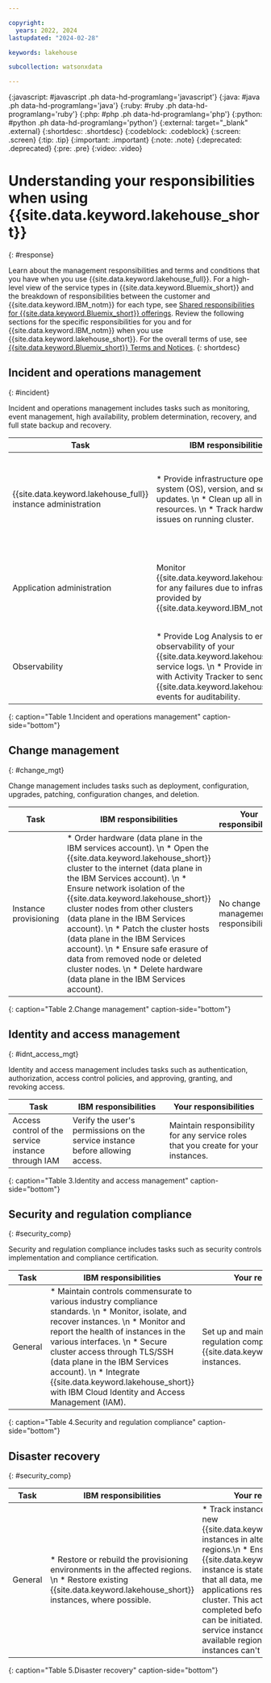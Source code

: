 ```yaml
---

copyright:
  years: 2022, 2024
lastupdated: "2024-02-28"

keywords: lakehouse

subcollection: watsonxdata

---
```


{:javascript: #javascript .ph data-hd-programlang='javascript'}
{:java: #java .ph data-hd-programlang='java'}
{:ruby: #ruby .ph data-hd-programlang='ruby'}
{:php: #php .ph data-hd-programlang='php'}
{:python: #python .ph data-hd-programlang='python'}
{:external: target="_blank" .external}
{:shortdesc: .shortdesc}
{:codeblock: .codeblock}
{:screen: .screen}
{:tip: .tip}
{:important: .important}
{:note: .note}
{:deprecated: .deprecated}
{:pre: .pre}
{:video: .video}


# Understanding your responsibilities when using {{site.data.keyword.lakehouse_short}}
{: #response}

Learn about the management responsibilities and terms and conditions that you have when you use {{site.data.keyword.lakehouse_full}}. For a high-level view of the service types in {{site.data.keyword.Bluemix_short}} and the breakdown of responsibilities between the customer and {{site.data.keyword.IBM_notm}} for each type, see [Shared responsibilities for {{site.data.keyword.Bluemix_short}} offerings](https://cloud.ibm.com/docs/overview?topic=overview-shared-responsibilities).
Review the following sections for the specific responsibilities for you and for {{site.data.keyword.IBM_notm}} when you use {{site.data.keyword.lakehouse_short}}. For the overall terms of use, see [{{site.data.keyword.Bluemix_short}} Terms and Notices](https://cloud.ibm.com/docs/overview/terms-of-use?topic=overview-terms).
{: shortdesc}

## Incident and operations management
{: #incident}

Incident and operations management includes tasks such as monitoring, event management, high availability, problem determination, recovery, and full state backup and recovery.


| Task | IBM responsibilities |Your responsibilities |
|--------------------------|----------------|----------------|
| {{site.data.keyword.lakehouse_full}} instance administration| * Provide infrastructure operating system (OS), version, and security updates. \n * Clean up all instance resources. \n * Track hardware issues on running cluster.| * Create an instance using the provided API, CLI or console tools. \n * Delete a service instance using the provided API, CLI or console tools. \n * Customize a service instance using the provided API or CLI. \n * View or change the instance configuration using the provided API, CLI or console tools.|
|Application administration|Monitor {{site.data.keyword.lakehouse_short}} for any failures due to infrastructure provided by {{site.data.keyword.IBM_notm}}.|* Run {{site.data.keyword.lakehouse_short}} using the provided CLI, API or console tools. \n * Tune the {{site.data.keyword.lakehouse_short}} instance for your requirements using the provided CLI, API, or console tools.|
|Observability|* Provide Log Analysis to enable observability of your {{site.data.keyword.lakehouse_full}} service logs. \n * Provide integration with Activity Tracker to send {{site.data.keyword.lakehouse_full}} events for auditability.|* Set up Activity Tracker and send events to monitor the health of your {{site.data.keyword.lakehouse_full}} instances. \n * Set up and send logs to Log Analysis.|
{: caption="Table 1.Incident and operations management" caption-side="bottom"}

## Change management
{: #change_mgt}

Change management includes tasks such as deployment, configuration, upgrades, patching, configuration changes, and deletion.

| Task | IBM responsibilities |Your responsibilities |
|--------------------------|----------------|----------------|
| Instance provisioning| * Order hardware (data plane in the IBM services account). \n * Open the {{site.data.keyword.lakehouse_short}} cluster to the internet (data plane in the IBM Services account). \n * Ensure network isolation of the {{site.data.keyword.lakehouse_short}} cluster nodes from other clusters (data plane in the IBM Services account). \n * Patch the cluster hosts (data plane in the IBM Services account). \n * Ensure safe erasure of data from removed node or deleted cluster nodes. \n * Delete hardware (data plane in the IBM Services account).| No change management responsibilities|
{: caption="Table 2.Change management" caption-side="bottom"}

## Identity and access management
{: #idnt_access_mgt}

Identity and access management includes tasks such as authentication, authorization, access control policies, and approving, granting, and revoking access.

| Task | IBM responsibilities |Your responsibilities |
|--------------------------|----------------|----------------|
| Access control of the service instance through IAM| Verify the user's permissions on the service instance before allowing access.| Maintain responsibility for any service roles that you create for your instances.|
{: caption="Table 3.Identity and access management" caption-side="bottom"}

## Security and regulation compliance
{: #security_comp}

Security and regulation compliance includes tasks such as security controls implementation and compliance certification.


| Task | IBM responsibilities |Your responsibilities |
|--------------------------|----------------|----------------|
| General| * Maintain controls commensurate to various industry compliance standards. \n * Monitor, isolate, and recover instances. \n * Monitor and report the health of instances in the various interfaces. \n * Secure cluster access through TLS/SSH (data plane in the IBM Services account). \n * Integrate {{site.data.keyword.lakehouse_short}} with IBM Cloud Identity and Access Management (IAM).| Set up and maintain security and regulation compliance for the {{site.data.keyword.lakehouse_short}} instances.|
{: caption="Table 4.Security and regulation compliance" caption-side="bottom"}

## Disaster recovery
{: #security_comp}


| Task | IBM responsibilities |Your responsibilities |
|--------------------------|----------------|----------------|
| General| * Restore or rebuild the provisioning environments in the affected regions. \n * Restore existing {{site.data.keyword.lakehouse_short}} instances, where possible. | * Track instance state. \n * Provision new {{site.data.keyword.lakehouse_short}} instances in alternatively available regions.\n * Ensure that the {{site.data.keyword.lakehouse_short}} instance is stateless by making sure that all data, metadata and applications reside outside of the cluster. This activity must be completed before disaster recovery can be initiated.\n * Provision a new service instance in an alternatively available region if the current instances can't be accessed.|
{: caption="Table 5.Disaster recovery" caption-side="bottom"}
